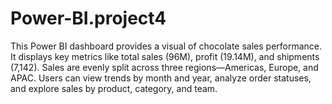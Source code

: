 # Power-BI.project4
This Power BI dashboard provides a visual of chocolate sales performance. It displays key metrics like total sales (96M), profit (19.14M), and shipments (7,142). Sales are evenly split across three regions—Americas, Europe, and APAC. Users can view trends by month and year, analyze order statuses, and explore sales by product, category, and team. 
